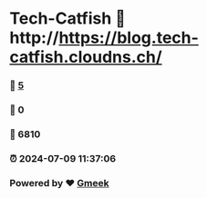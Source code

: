 # Tech-Catfish :link: http://https://blog.tech-catfish.cloudns.ch/ 
### :page_facing_up: [5](http://https://blog.tech-catfish.cloudns.ch//tag.html) 
### :speech_balloon: 0 
### :hibiscus: 6810 
### :alarm_clock: 2024-07-09 11:37:06 
### Powered by :heart: [Gmeek](https://github.com/Meekdai/Gmeek)
